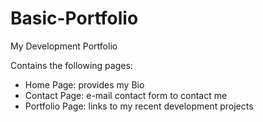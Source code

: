 # Basic-Portfolio
My Development Portfolio

Contains the following pages:
- Home Page: provides my Bio
- Contact Page: e-mail contact form to contact me 
- Portfolio Page: links to my recent development projects 